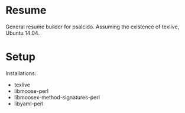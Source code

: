 Resume
======

General resume builder for psalcido.  Assuming the existence of texlive, Ubuntu 14.04.

Setup
=====

Installations:

* texlive
* libmoose-perl
* libmoosex-method-signatures-perl
* libyaml-perl
